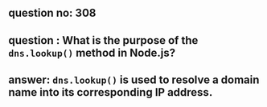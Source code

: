 
      
## question no: 308

## question : What is the purpose of the `dns.lookup()` method in Node.js?

## answer: `dns.lookup()` is used to resolve a domain name into its corresponding IP address.
      